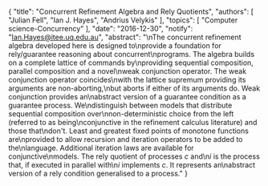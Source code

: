 {
    "title": "Concurrent Refinement Algebra and Rely Quotients",
    "authors": [
        "Julian Fell",
        "Ian J. Hayes",
        "Andrius Velykis"
    ],
    "topics": [
        "Computer science-Concurrency"
    ],
    "date": "2016-12-30",
    "notify": "Ian.Hayes@itee.uq.edu.au",
    "abstract": "\nThe concurrent refinement algebra developed here is designed to\nprovide a foundation for rely/guarantee reasoning about concurrent\nprograms. The algebra builds on a complete lattice of commands by\nproviding sequential composition, parallel composition and a novel\nweak conjunction operator. The weak conjunction operator coincides\nwith the lattice supremum providing its arguments are non-aborting,\nbut aborts if either of its arguments do. Weak conjunction provides an\nabstract version of a guarantee condition as a guarantee process. We\ndistinguish between models that distribute sequential composition over\nnon-deterministic choice from the left (referred to as being\nconjunctive in the refinement calculus literature) and those that\ndon't. Least and greatest fixed points of monotone functions are\nprovided to allow recursion and iteration operators to be added to the\nlanguage. Additional iteration laws are available for conjunctive\nmodels. The rely quotient of processes <i>c</i> and\n<i>i</i> is the process that, if executed in parallel with\n<i>i</i> implements <i>c</i>. It represents an\nabstract version of a rely condition generalised to a process."
}